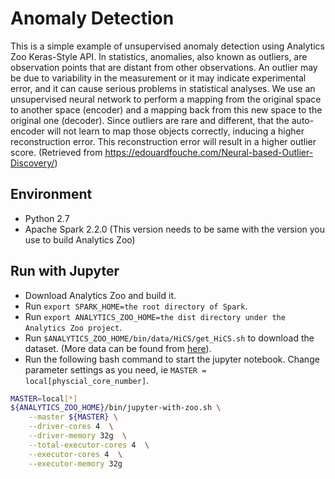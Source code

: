 # Anomaly Detection
This is a simple example of unsupervised anomaly detection using Analytics Zoo Keras-Style API. In statistics, anomalies, also known as outliers, are observation points that are distant from other observations. An outlier may be due to variability in the measurement or it may indicate experimental error, and it can cause serious problems in statistical analyses.
We use an unsupervised neural network to perform a mapping from the original space to another space (encoder) and a mapping back from this new space to the original one (decoder).
Since outliers are rare and different, that the auto-encoder will not learn to map those objects correctly, inducing a higher reconstruction error. This reconstruction error will result in a higher outlier score.
(Retrieved from https://edouardfouche.com/Neural-based-Outlier-Discovery/)

## Environment
* Python 2.7
* Apache Spark 2.2.0 (This version needs to be same with the version you use to build Analytics Zoo)

## Run with Jupyter
* Download Analytics Zoo and build it.
* Run `export SPARK_HOME=the root directory of Spark`.
* Run `export ANALYTICS_ZOO_HOME=the dist directory under the Analytics Zoo project`.
* Run `$ANALYTICS_ZOO_HOME/bin/data/HiCS/get_HiCS.sh` to download the dataset. (More data can be found from [here](https://www.ipd.kit.edu/~muellere/HiCS/)).
* Run the following bash command to start the jupyter notebook. Change parameter settings as you need, ie `MASTER = local[physcial_core_number]`.
```bash
MASTER=local[*]
${ANALYTICS_ZOO_HOME}/bin/jupyter-with-zoo.sh \
    --master ${MASTER} \
    --driver-cores 4  \
    --driver-memory 32g  \
    --total-executor-cores 4  \
    --executor-cores 4  \
    --executor-memory 32g
```
